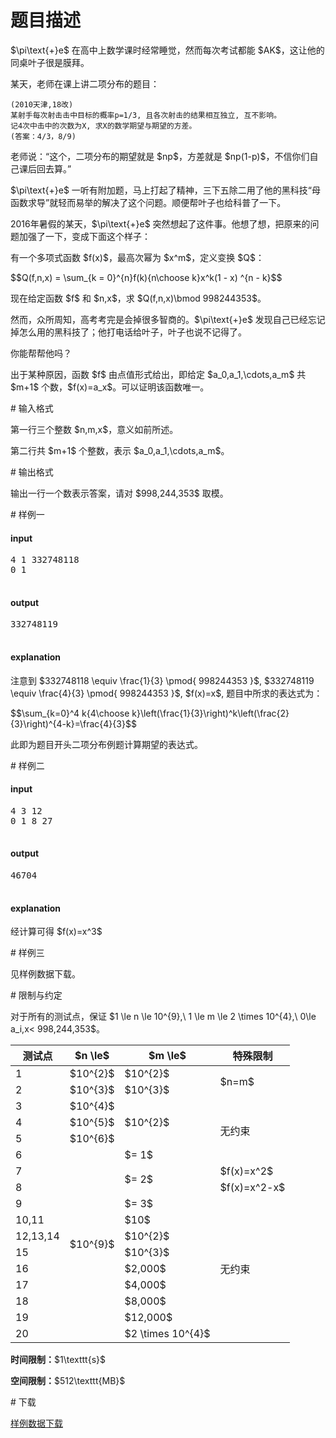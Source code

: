 # 题目描述

<p>$\pi\text{+}e$ 在高中上数学课时经常睡觉，然而每次考试都能 $AK$，这让他的同桌叶子很是膜拜。</p>
<p>某天，老师在课上讲二项分布的题目：</p>
<pre><code>(2010天津,18改)
某射手每次射击击中目标的概率p=1/3, 且各次射击的结果相互独立, 互不影响。
记4次中击中的次数为X, 求X的数学期望与期望的方差。
(答案：4/3，8/9)</code></pre>
<p>老师说：“这个，二项分布的期望就是 $np$，方差就是 $np(1-p)$，不信你们自己课后回去算。”</p>
<p>$\pi\text{+}e$ 一听有附加题，马上打起了精神，三下五除二用了他的黑科技“母函数求导”就轻而易举的解决了这个问题。顺便帮叶子也给科普了一下。</p>
<p>2016年暑假的某天，$\pi\text{+}e$ 突然想起了这件事。他想了想，把原来的问题加强了一下，变成下面这个样子：</p>
<p>有一个多项式函数 $f(x)$，最高次幂为 $x^m$，定义变换 $Q$：</p>
<p>$$Q(f,n,x) = \sum_{k = 0}^{n}f(k){n\choose k}x^k(1 - x) ^{n - k}$$</p>
<p>现在给定函数 $f$ 和 $n,x$，求 $Q(f,n,x)\bmod 998244353$。</p>
<p>然而，众所周知，高考考完是会掉很多智商的。$\pi\text{+}e$ 发现自己已经忘记掉怎么用的黑科技了；他打电话给叶子，叶子也说不记得了。</p>
<p>你能帮帮他吗？</p>
<p>出于某种原因，函数 $f$ 由点值形式给出，即给定 $a_0,a_1,\cdots,a_m$ 共 $m+1$ 个数，$f(x)=a_x$。可以证明该函数唯一。</p>
# 输入格式


<p>第一行三个整数 $n,m,x$，意义如前所述。</p>
<p>第二行共 $m+1$ 个整数，表示 $a_0,a_1,\cdots,a_m$。</p>
# 输出格式


<p>输出一行一个数表示答案，请对 $998,244,353$ 取模。</p>
# 样例一


<h4>input</h4>
<pre>4 1 332748118
0 1

</pre>

<h4>output</h4>
<pre>332748119

</pre>

<h4>explanation</h4>
<p>注意到 $332748118 \equiv \frac{1}{3} \pmod{ 998244353 }$, $332748119 \equiv \frac{4}{3} \pmod{ 998244353 }$, $f(x)=x$, 题目中所求的表达式为：</p>
<p>$$\sum_{k=0}^4 k{4\choose k}\left(\frac{1}{3}\right)^k\left(\frac{2}{3}\right)^{4-k}=\frac{4}{3}$$</p>
<p>此即为题目开头二项分布例题计算期望的表达式。</p>
# 样例二


<h4>input</h4>
<pre>4 3 12
0 1 8 27

</pre>


<h4>output</h4>
<pre>46704

</pre>

<h4>explanation</h4>
<p>经计算可得 $f(x)=x^3$</p>
# 样例三


<p>见样例数据下载。</p>
# 限制与约定


<p>对于所有的测试点，保证 $1 \le n \le 10^{9},\ 1 \le m \le 2 \times 10^{4},\ 0\le a_i,x&lt; 998,244,353$。</p>
<div class="table-responsive">
<table class="table table-bordered table-text-center table-vertical-middle"><thead><tr><th rowspan="1">测试点</th><th rowspan="1">$n \le$</th><th rowspan="1">$m \le$</th><th rowspan="1">特殊限制</th></tr></thead><tbody><tr><td rowspan="1">1</td><td rowspan="1">$10^{2}$</td><td rowspan="1">$10^{2}$</td><td rowspan="2">$n=m$</td></tr><tr><td rowspan="1">2</td><td rowspan="1">$10^{3}$</td><td rowspan="1">$10^{3}$</td></tr><tr><td rowspan="1">3</td><td rowspan="1">$10^{4}$</td><td rowspan="3">$10^{2}$</td><td rowspan="4">无约束</td></tr><tr><td rowspan="1">4</td><td rowspan="1">$10^{5}$</td></tr><tr><td rowspan="1">5</td><td rowspan="1">$10^{6}$</td></tr><tr><td rowspan="1">6</td><td rowspan="12">$10^{9}$</td><td rowspan="1">$= 1$</td></tr><tr><td rowspan="1">7</td><td rowspan="2">$= 2$</td><td rowspan="1">$f(x)=x^2$</td></tr><tr><td rowspan="1">8</td><td rowspan="1">$f(x)=x^2-x$</td></tr><tr><td rowspan="1">9</td><td rowspan="1">$= 3$</td><td rowspan="10">无约束</td></tr><tr><td rowspan="1">10,11</td><td rowspan="1">$10$</td></tr><tr><td rowspan="1">12,13,14</td><td rowspan="1">$10^{2}$</td></tr><tr><td rowspan="1">15</td><td rowspan="1">$10^{3}$</td></tr><tr><td rowspan="1">16</td><td rowspan="1">$2,000$</td></tr><tr><td rowspan="1">17</td><td rowspan="1">$4,000$</td></tr><tr><td rowspan="1">18</td><td rowspan="1">$8,000$</td></tr><tr><td rowspan="1">19</td><td rowspan="1">$12,000$</td></tr><tr><td rowspan="1">20</td><td rowspan="1">$2 \times 10^{4}$</td></tr></tbody></table></div>

<p><strong>时间限制：</strong>$1\texttt{s}$</p>
<p><strong>空间限制：</strong>$512\texttt{MB}$</p>
# 下载


<p><a href="/download.php?type=problem&amp;id=269">样例数据下载</a></p>
